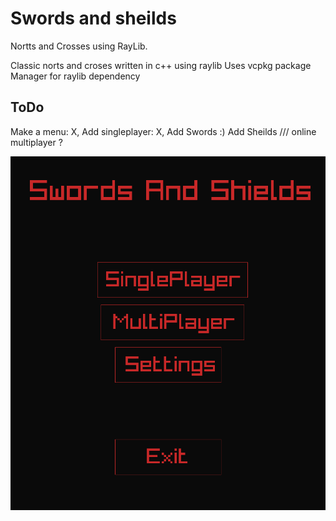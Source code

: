 # Swords and sheilds
  Nortts and Crosses using RayLib.

Classic norts and croses written in c++ using raylib
Uses vcpkg package Manager for raylib dependency


## ToDo
  Make a menu: X, 
  Add singleplayer: X,
  Add Swords :)
  Add Sheilds ///
  online multiplayer ?

![screenshot](ss1.png)
